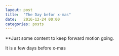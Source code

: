 ```yaml
---
layout: post
title:  "The Day befor x-mas"
date:   2016-12-24 00:00
categories: posts
---
```


**Just some content to keep forward motion going.

It is a few days before x-mas